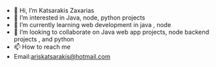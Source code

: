 - 👋 Hi, I’m Katsarakis Zaxarias
- 👀 I’m interested in Java, node, python projects
- 🌱 I’m currently learning web development in java , node 
- 💞️ I’m looking to collaborate on Java web app projects, node backend projects , and python
- 📫 How to reach me 
- Email:ariskatsarakis@hotmail.com

